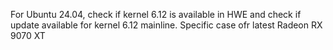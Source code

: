 For Ubuntu 24.04, check if kernel 6.12 is available in HWE and check if update available for kernel 6.12 mainline. Specific case ofr latest Radeon RX 9070 XT
